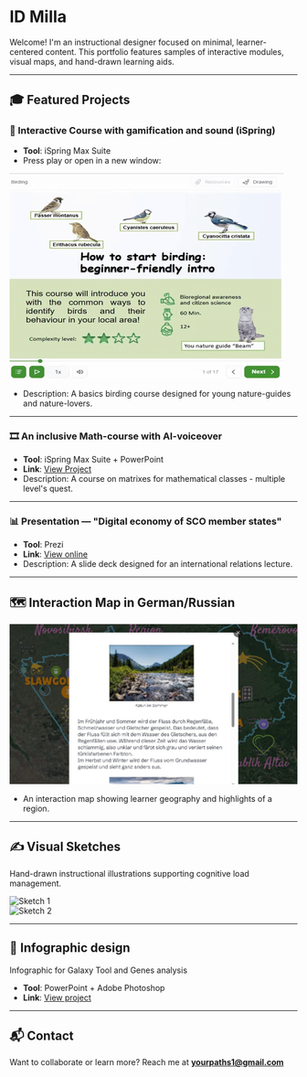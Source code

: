 # ID Milla

Welcome! I'm an instructional designer focused on minimal, learner-centered content. This portfolio features samples of interactive modules, visual maps, and hand-drawn learning aids.

---

## 🎓 Featured Projects

### 🧩 Interactive Course with gamification and sound (iSpring)

- **Tool**: iSpring Max Suite
- Press play or open in a new window:
  
 ![Demo](assets/project1_birding.gif)

- Description: A basics birding course designed for young nature-guides and nature-lovers.


---

### 🎞️ An inclusive Math-course with AI-voiceover 

- **Tool**: iSpring Max Suite + PowerPoint
- **Link**: [View Project](https://yourlink.com)
- Description: A course on matrixes for mathematical classes - multiple level's quest.

---

### 📊 Presentation — "Digital economy of SCO member states"
- **Tool**: Prezi
- **Link**: [View online](https://prezi.com/view/UlYX7xNZB0Go7F6R0Ct9/)
- Description: A slide deck designed for an international relations lecture.

---

## 🗺️ Interaction Map in German/Russian

![Interaction Map Thumbnail](assets/interaction-map.png)

- An interaction map showing learner geography and highlights of a region.

---

## ✍️ Visual Sketches

Hand-drawn instructional illustrations supporting cognitive load management.

![Sketch 1](assets/sketch1.jpg)  
![Sketch 2](assets/sketch2.jpg)

---

## 🔗 Infographic design
Infographic for Galaxy Tool and Genes analysis
- **Tool**: PowerPoint + Adobe Photoshop
- **Link**: [View project](https://drive.google.com/file/d/1xI38q3h2aRx2UUlwxut7Z9xl90nJ2KUU/view?usp=sharing)
  
  
---

## 📬 Contact

Want to collaborate or learn more? Reach me at **yourpaths1@gmail.com**
